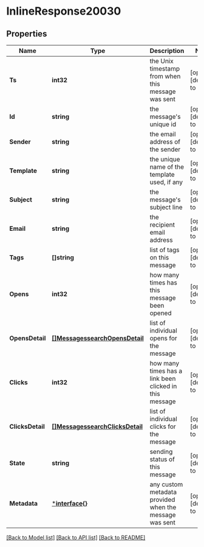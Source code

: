 # InlineResponse20030

## Properties
Name | Type | Description | Notes
------------ | ------------- | ------------- | -------------
**Ts** | **int32** | the Unix timestamp from when this message was sent | [optional] [default to null]
**Id** | **string** | the message&#39;s unique id | [optional] [default to null]
**Sender** | **string** | the email address of the sender | [optional] [default to null]
**Template** | **string** | the unique name of the template used, if any | [optional] [default to null]
**Subject** | **string** | the message&#39;s subject line | [optional] [default to null]
**Email** | **string** | the recipient email address | [optional] [default to null]
**Tags** | **[]string** | list of tags on this message | [optional] [default to null]
**Opens** | **int32** | how many times has this message been opened | [optional] [default to null]
**OpensDetail** | [**[]MessagessearchOpensDetail**](messagessearch_opens_detail.md) | list of individual opens for the message | [optional] [default to null]
**Clicks** | **int32** | how many times has a link been clicked in this message | [optional] [default to null]
**ClicksDetail** | [**[]MessagessearchClicksDetail**](messagessearch_clicks_detail.md) | list of individual clicks for the message | [optional] [default to null]
**State** | **string** | sending status of this message | [optional] [default to null]
**Metadata** | [***interface{}**](interface{}.md) | any custom metadata provided when the message was sent | [optional] [default to null]

[[Back to Model list]](../README.md#documentation-for-models) [[Back to API list]](../README.md#documentation-for-api-endpoints) [[Back to README]](../README.md)



